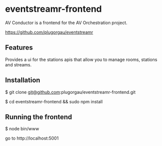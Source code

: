 eventstreamr-frontend
=====================

AV Conductor is a frontend for the AV Orchestration project.

https://github.com/plugorgau/eventstreamr

Features
--------

Provides a ui for the stations apis that allow you to manage rooms, stations and streams.

Installation
------------

$ git clone git@github.com:plugorgau/eventstreamr-frontend.git

$ cd eventstreamr-frontend && sudo npm install

## Running the frontend

$ node bin/www

go to http://localhost:5001
